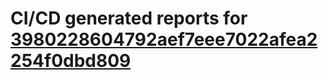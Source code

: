 # CI/CD generated reports for [3980228604792aef7eee7022afea2254f0dbd809](https://github.com/hydephp/develop/commit/3980228604792aef7eee7022afea2254f0dbd809)
